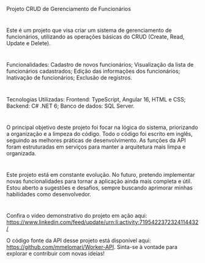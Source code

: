 Projeto CRUD de Gerenciamento de Funcionários
#
Este é um projeto que visa criar um sistema de gerenciamento de funcionários, utilizando as operações básicas do CRUD (Create, Read, Update e Delete).
#
Funcionalidades:
Cadastro de novos funcionários;
Visualização da lista de funcionários cadastrados;
Edição das informações dos funcionários;
Inativação de funcionários;
Exclusão de registros.
#
Tecnologias Utilizadas:
Frontend: TypeScript, Angular 16, HTML e CSS;
Backend: C# .NET 6;
Banco de dados: SQL Server.
#
O principal objetivo deste projeto foi focar na lógica do sistema, priorizando a organização e a limpeza do código. Todo o código foi escrito em inglês, seguindo as melhores práticas de desenvolvimento. As funções da API foram estruturadas em serviços para manter a arquitetura mais limpa e organizada.
#
Este projeto está em constante evolução. No futuro, pretendo implementar novas funcionalidades para tornar a aplicação ainda mais completa e útil. Estou aberto a sugestões e desafios, sempre buscando aprimorar minhas habilidades como desenvolvedor.
#
Confira o vídeo demonstrativo do projeto em ação aqui: https://www.linkedin.com/feed/update/urn:li:activity:7195422372324114432/

O código fonte da API desse projeto está disponível aqui: https://github.com/mmelomari/Worker-API. Sinta-se à vontade para explorar e contribuir com novas ideias!
